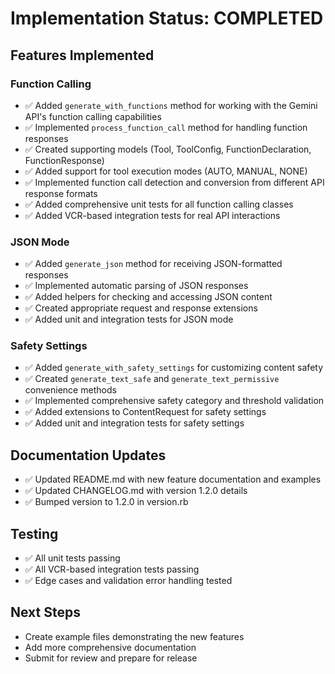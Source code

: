 # Implementation Status: COMPLETED

## Features Implemented

### Function Calling
- ✅ Added `generate_with_functions` method for working with the Gemini API's function calling capabilities
- ✅ Implemented `process_function_call` method for handling function responses
- ✅ Created supporting models (Tool, ToolConfig, FunctionDeclaration, FunctionResponse)
- ✅ Added support for tool execution modes (AUTO, MANUAL, NONE)
- ✅ Implemented function call detection and conversion from different API response formats
- ✅ Added comprehensive unit tests for all function calling classes
- ✅ Added VCR-based integration tests for real API interactions

### JSON Mode
- ✅ Added `generate_json` method for receiving JSON-formatted responses
- ✅ Implemented automatic parsing of JSON responses
- ✅ Added helpers for checking and accessing JSON content
- ✅ Created appropriate request and response extensions
- ✅ Added unit and integration tests for JSON mode

### Safety Settings
- ✅ Added `generate_with_safety_settings` for customizing content safety
- ✅ Created `generate_text_safe` and `generate_text_permissive` convenience methods
- ✅ Implemented comprehensive safety category and threshold validation
- ✅ Added extensions to ContentRequest for safety settings
- ✅ Added unit and integration tests for safety settings

## Documentation Updates
- ✅ Updated README.md with new feature documentation and examples
- ✅ Updated CHANGELOG.md with version 1.2.0 details
- ✅ Bumped version to 1.2.0 in version.rb

## Testing
- ✅ All unit tests passing
- ✅ All VCR-based integration tests passing
- ✅ Edge cases and validation error handling tested

## Next Steps
- Create example files demonstrating the new features
- Add more comprehensive documentation
- Submit for review and prepare for release